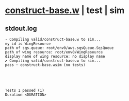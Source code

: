 # [construct-base.w](../../../../examples/tests/valid/construct-base.w) | test | sim

## stdout.log
```log
- Compiling valid/construct-base.w to sim...
my id is WingResource
path of sqs.queue: root/env0/aws.sqsQueue.SqsQueue
path of wing resource: root/env0/WingResource
display name of wing resource: no display name
✔ Compiling valid/construct-base.w to sim...
pass ─ construct-base.wsim (no tests)
 




Tests 1 passed (1) 
Duration <DURATION>

```

